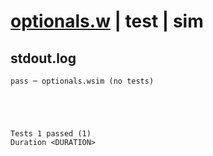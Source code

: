 # [optionals.w](../../../../examples/tests/valid/optionals.w) | test | sim

## stdout.log
```log
pass ─ optionals.wsim (no tests)
 




Tests 1 passed (1) 
Duration <DURATION>

```

